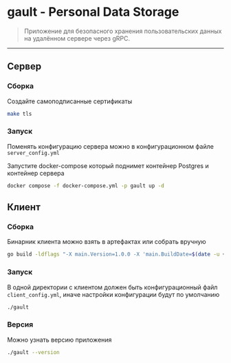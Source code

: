 # gault - Personal Data Storage

> Приложение для безопасного хранения пользовательских данных на удалённом сервере через gRPC.

---

## Сервер

### Сборка
Создайте самоподписанные сертификаты
```bash
make tls
```

### Запуск
Поменять конфигурацию сервера можно в конфигурационном файле `server_config.yml`

Запустите docker-compose который поднимет контейнер Postgres и контейнер сервера
```bash
docker compose -f docker-compose.yml -p gault up -d
```

## Клиент

### Сборка
Бинарник клиента можно взять в артефактах или собрать вручную
```bash
go build -ldflags "-X main.Version=1.0.0 -X 'main.BuildDate=$(date -u +%Y-%m-%dT%H:%M:%SZ)'" -o gault ./cmd/client
```

### Запуск
В одной директории с клиентом должен быть конфигурационный файл `client_config.yml`,
иначе настройки конфигурации будут по умолчанию
```bash
./gault
```

### Версия
Можно узнать версию приложения
```bash
./gault --version
```
